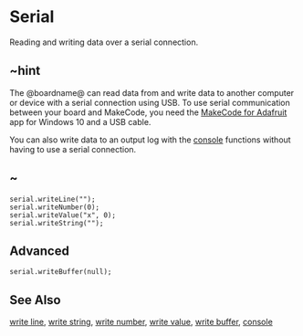 # Serial

Reading and writing data over a serial connection.

## ~hint

The @boardname@ can read data from and write data to another computer or device with a serial connection using USB. To use serial communication between your board and MakeCode, you need the [MakeCode for Adafruit](https://www.microsoft.com/store/apps/9pgzhwsk0pgd) app for Windows 10 and a USB cable.

You can also write data to an output log with the [console](/reference/console) functions without having to use a serial connection.

## ~

```cards
serial.writeLine("");
serial.writeNumber(0);
serial.writeValue("x", 0);
serial.writeString("");
```

## Advanced

```cards
serial.writeBuffer(null);
```

## See Also

[write line](/reference/serial/write-line), [write string](/reference/serial/write-string), [write number](/reference/serial/write-number), [write value](/reference/serial/write-value), [write buffer](/reference/serial/write-buffer), [console](/reference/console)